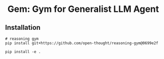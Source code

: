 <div align="center">

# Gem: Gym for Generalist LLM Agent

</div>

## Installation

```console
# reasoning gym
pip install git+https://github.com/open-thought/reasoning-gym@0699e2f

pip install -e .
```
